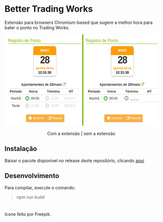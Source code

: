# Better Trading Works

Extensão para browsers Chromium-based que sugere a melhor hora para bater o ponto no Trading Works.
<p align="center">
  <img height="300" src="comparacao.png">
  
  <p align="center">Com a extensão | sem a extensão</p>
</p>


## Instalação

Baixar o pacote disponível no release deste repositório, clicando [aqui](https://github.com/jviriato/better-trading-works/releases/tag/v0.0.1-alpha)


## Desenvolvimento

Para compilar, execute o comando:
>npm run build


# 
Icone feito por Freepik.
